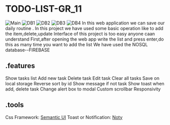 # TODO-LIST-GR_11
![Main](https://user-images.githubusercontent.com/108801533/177600314-9d609d34-5fa6-416a-aeb5-2817734c7988.png)
![DB1](https://user-images.githubusercontent.com/108801533/177600380-e58a54bf-f95a-445d-8d93-04e2cd4e1ccf.png)
![DB2](https://user-images.githubusercontent.com/108801533/177600487-2c50c89f-b46f-4a38-adf8-8e94b656aa1e.png)
![DB3](https://user-images.githubusercontent.com/108801533/177600502-56d323b7-1a68-4f0d-b1b1-ecaaa1a07864.png)
![DB4](https://user-images.githubusercontent.com/108801533/177600539-66ea0999-0574-42ab-a211-1796f3bc8ef6.png)
In this web application we can save our daily routine .
In this project we have used some basic operation like to add the item,delete,update
Interface of this project is too easy anyone caan understand
First,after opening the web app
write the list and press enter,do this as many time you want to add the list
We have used the NOSQL database--FIREBASE

## .features
Show tasks list
Add new task
Delete task
Edit task
Clear all tasks
Save on local storage
Reverse sort by id
Show message if not task
Show toast when add, delete task
Change alert box to modal
Custom scrollbar
Responsivity

## .tools
Css Framework: [Semantic UI](https://semantic-ui.com)
Toast or Notification: [Noty](https://ned.im/noty)